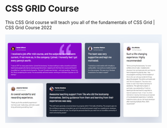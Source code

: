 # CSS GRID Course

This CSS Grid course will teach you all of the fundamentals of CSS Grid | CSS Grid Course 2022

![CSS Grid Course 2022](./project/images/screenshot.png "CSS Grid Course")
